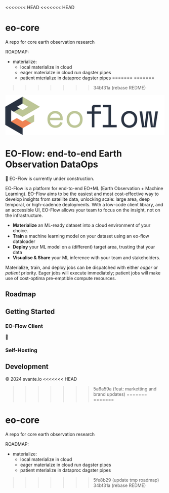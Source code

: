 <<<<<<< HEAD
<<<<<<< HEAD
# eo-core
A repo for core earth observation research


ROADMAP:
- materialize:
  - local materialize in cloud
  - eager materialze in cloud run dagster pipes
  - patient mterialize in dataproc dagster pipes
=======
=======
>>>>>>> 34bf31a (rebase REDME)
<picture>
  <source media="(prefers-color-scheme: dark)" width="800px" srcset="https://github.com/svante-io/eo-flow/raw/main/logo-dark.png">
  <img alt="eoflow logo" width="800px" src="https://github.com/svante-io/eo-flow/raw/main/logo-light.png">
</picture>

# EO-Flow: end-to-end Earth Observation DataOps

:construction: EO-Flow is currently under construction.

EO-Flow is a platform for end-to-end EO+ML (Earth Observation + Machine Learning).
EO-Flow aims to be the easiest and most cost-effective way to develop insights from satellite data, unlocking scale: large area, deep temporal, or high-cadence deployments.
With a low-code client library, and an accessible UI, EO-Flow allows your team to focus on the insight, not on the infrastructure.

- **Materialize** an ML-ready dataset into a cloud environment of your choice.
- **Train** a machine learning model on your dataset using an eo-flow dataloader
- **Deploy** your ML model on a (different) target area, trusting that your data
- **Visualise & Share** your ML inference with your team and stakeholders.

Materialize, train, and deploy jobs can be dispatched with either *eager* or *patient* priority. Eager jobs will execute immediately; patient jobs will make use of cost-optima pre-emptible compute resources.

## Roadmap



## Getting Started

### EO-Flow Client

:construction:

### Self-Hosting

## Development

&copy; 2024 svante.io
<<<<<<< HEAD
>>>>>>> 5a6a59a (feat: marketting and brand updates)
=======
=======
# eo-core
A repo for core earth observation research


ROADMAP:
- materialize:
  - local materialize in cloud
  - eager materialze in cloud run dagster pipes
  - patient mterialize in dataproc dagster pipes
>>>>>>> 5fe8b29 (update tmp roadmap)
>>>>>>> 34bf31a (rebase REDME)
